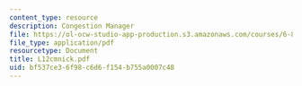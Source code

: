 ```yaml
---
content_type: resource
description: Congestion Manager
file: https://ol-ocw-studio-app-production.s3.amazonaws.com/courses/6-829-computer-networks-fall-2002/bf537ce36f98c6d6f154b755a0007c48_L12cmnick.pdf
file_type: application/pdf
resourcetype: Document
title: L12cmnick.pdf
uid: bf537ce3-6f98-c6d6-f154-b755a0007c48
---
```

